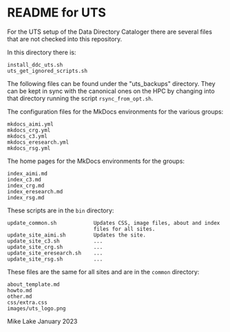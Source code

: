 # README for UTS

For the UTS setup of the Data Directory Cataloger there are several files that
are not checked into this repository.

In this directory there is:

    install_ddc_uts.sh
    uts_get_ignored_scripts.sh

The following files can be found under the "uts_backups" directory.
They can be kept in sync with the canonical ones on the HPC by changing into that 
directory running the script `rsync_from_opt.sh`. 

The configuration files for the MkDocs environments for the various groups:

    mkdocs_aimi.yml
    mkdocs_crg.yml
    mkdocs_c3.yml
    mkdocs_eresearch.yml
    mkdocs_rsg.yml

The home pages for the MkDocs environments for the groups:

    index_aimi.md
    index_c3.md
    index_crg.md
    index_eresearch.md
    index_rsg.md

These scripts are in the `bin` directory:

    update_common.sh            Updates CSS, image files, about and index 
                                files for all sites.
    update_site_aimi.sh         Updates the site.
    update_site_c3.sh           ...
    update_site_crg.sh          ...
    update_site_eresearch.sh    ...
    update_site_rsg.sh          ...

These files are the same for all sites and are in the `common` directory:

    about_template.md
    howto.md
    other.md
    css/extra.css
    images/uts_logo.png

Mike Lake
January 2023

